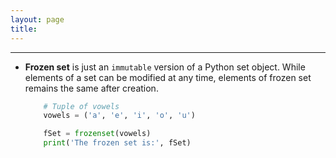 ```yaml
---
layout: page
title:
---
```

***

- __Frozen set__ is just an `immutable` version of a Python set object. While elements of a set can be modified at any time, elements of frozen set remains the same after creation.

    ```python
        # Tuple of vowels
        vowels = ('a', 'e', 'i', 'o', 'u')

        fSet = frozenset(vowels)
        print('The frozen set is:', fSet)
    ```
